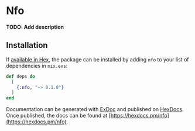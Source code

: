 # Nfo

**TODO: Add description**

## Installation

If [available in Hex](https://hex.pm/docs/publish), the package can be installed
by adding `nfo` to your list of dependencies in `mix.exs`:

```elixir
def deps do
  [
    {:nfo, "~> 0.1.0"}
  ]
end
```

Documentation can be generated with [ExDoc](https://github.com/elixir-lang/ex_doc)
and published on [HexDocs](https://hexdocs.pm). Once published, the docs can
be found at [https://hexdocs.pm/nfo](https://hexdocs.pm/nfo).

